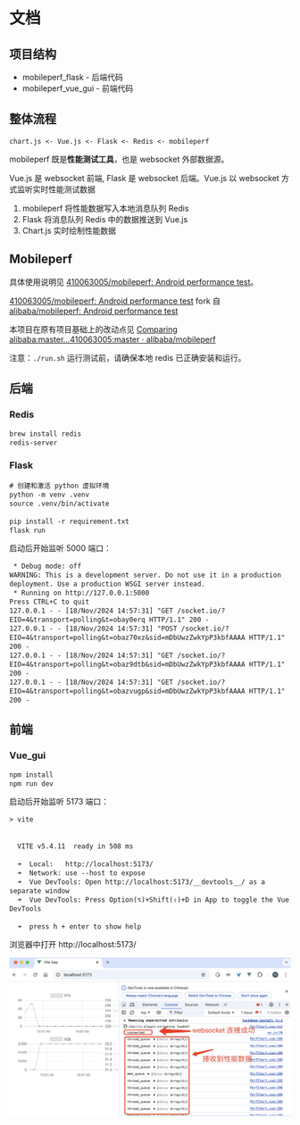 # 文档

## 项目结构

- mobileperf_flask - 后端代码
- mobileperf_vue_gui - 前端代码

## 整体流程

```
chart.js <- Vue.js <- Flask <- Redis <- mobileperf
```

mobileperf 既是**性能测试工具**，也是 websocket 外部数据源。

Vue.js 是 websocket 前端, Flask 是 websocket 后端。Vue.js  以 websocket 方式监听实时性能测试数据

1. mobileperf 将性能数据写入本地消息队列 Redis
2. Flask 将消息队列 Redis 中的数据推送到 Vue.js
3. Chart.js 实时绘制性能数据

## Mobileperf

具体使用说明见 [410063005/mobileperf: Android performance test](https://github.com/410063005/mobileperf)。

[410063005/mobileperf: Android performance test](https://github.com/410063005/mobileperf) fork 自 [alibaba/mobileperf: Android performance test](https://github.com/alibaba/mobileperf)

本项目在原有项目基础上的改动点见 [Comparing alibaba:master...410063005:master · alibaba/mobileperf](https://github.com/alibaba/mobileperf/compare/master...410063005:mobileperf:master)

注意：`./run.sh` 运行测试前，请确保本地 redis 已正确安装和运行。

## 后端

### Redis

```
brew install redis
redis-server
```

### Flask

```
# 创建和激活 python 虚拟环境
python -m venv .venv
source .venv/bin/activate

pip install -r requirement.txt
flask run
```

启动后开始监听 5000 端口：

```
 * Debug mode: off
WARNING: This is a development server. Do not use it in a production deployment. Use a production WSGI server instead.
 * Running on http://127.0.0.1:5000
Press CTRL+C to quit
127.0.0.1 - - [18/Nov/2024 14:57:31] "GET /socket.io/?EIO=4&transport=polling&t=obay0erq HTTP/1.1" 200 -
127.0.0.1 - - [18/Nov/2024 14:57:31] "POST /socket.io/?EIO=4&transport=polling&t=obaz70xz&sid=mDbUwzZwkYpP3kbfAAAA HTTP/1.1" 200 -
127.0.0.1 - - [18/Nov/2024 14:57:31] "GET /socket.io/?EIO=4&transport=polling&t=obaz9dtb&sid=mDbUwzZwkYpP3kbfAAAA HTTP/1.1" 200 -
127.0.0.1 - - [18/Nov/2024 14:57:31] "GET /socket.io/?EIO=4&transport=polling&t=obazvugp&sid=mDbUwzZwkYpP3kbfAAAA HTTP/1.1" 200 -
```

## 前端

### Vue_gui

```
npm install 
npm run dev
```

启动后开始监听 5173 端口：

```
> vite


  VITE v5.4.11  ready in 508 ms

  ➜  Local:   http://localhost:5173/
  ➜  Network: use --host to expose
  ➜  Vue DevTools: Open http://localhost:5173/__devtools__/ as a separate window
  ➜  Vue DevTools: Press Option(⌥)+Shift(⇧)+D in App to toggle the Vue DevTools

  ➜  press h + enter to show help
```

浏览器中打开 http://localhost:5173/

![](screenshots/browser.jpg)
